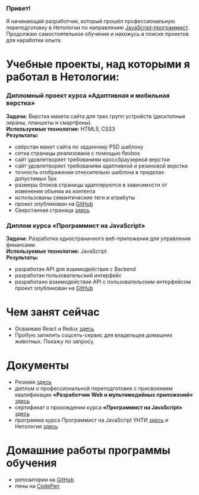 ### Привет!
Я начинающий разработчик, который прошёл профессиональную переподготовку в Нетологии по направлению [JavaScript-программист](https://cat.2035.university/rall/course/11205/).</br>
Продолжаю самостоятельное обучение и нахожусь в поиске проектов для наработки опыта.

# Учебные проекты, над которыми я работал в Нетологии:

### Дипломный проект курса «Адаптивная и мобильная верстка»
**Задачи:** Верстка макета сайта для трех групп устройств (десктопные экраны, планшеты и смартфоны).</br>
**Используемые технологии:** HTML5, CSS3</br>
**Результаты:** 
* свёрстан макет сайта по заданному PSD шаблону
* сетка страницы реализована с помощью flexbox
* сайт удовлетворяет требованиям кроссбраузерной верстки
* сайт удовлетворяет требованиям адаптивной и резиновой верстки
* точность отображения относительно шаблона в пределах допустимых 5px
* размеры блоков страницы адаптируются в зависимости от изменения объема их контента
* использованы семантические теги и атрибуты
* проект опубликован на [GitHub](https://github.com/Lopaaatin/mq-diplom2.git)
* Сверстанная страница [здесь](https://lopaaatin.github.io/mq-diplom2/)

### Диплом курса «Программист на JavaScript»
**Задачи:** Разработка одностраничного веб-приложения для управления финансами</br>
**Используемые технологии:** JavaScript</br>
**Результаты:** 
* разработан API для взаимодействия с Backend
* разработан пользовательский интерфейс
* разработано взаимодействие API с пользовательским интерфейсом
проект опубликован на [GitHub](https://github.com/Lopaaatin/bhj-diploma.git)


# Чем занят сейчас
* Осваиваю React и Redux [здесь](https://www.youtube.com/playlist?list=PLcvhF2Wqh7DNVy1OCUpG3i5lyxyBWhGZ8)
* Пробую запилить соцсеть-сервис для владельцев домашних животных. Покажу по запросу.

# Документы
* Резюме [здесь](https://docs.google.com/document/d/1fD7Ank1r4khlhh4kD03OCjfvAaFkMy-c1_-jE7ZJXIQ/edit?usp=sharing)
* диплом о профессиональной переподготовке с присвоением квалификации **«Разработчик Web и мультимедийных приложений»** [здесь](https://github.com/Lopaaatin/Lopaaatin/blob/main/docs/Diploma.md)
* сертификат о прохождении курса **«Программист на JavaScript»** [здесь](https://github.com/Lopaaatin/Lopaaatin/blob/main/docs/certificate.pdf)
* программа курса Программист на JavaScript УНТИ [здесь](https://cat.2035.university/rall/course/11205/)
 и Нетология [здесь](https://netology.ru/programs/fepdc?notactual=yes#/:~:text=%D0%A1%D0%BE%D0%B2%D0%BC%D0%B5%D1%81%D1%82%D0%BD%D0%BE%20%D1%81-,%D0%9F%D1%80%D0%BE%D0%B3%D1%80%D0%B0%D0%BC%D0%BC%D0%B8%D1%81%D1%82,-%D0%BD%D0%B0%C2%A0JavaScript)
# Домашние работы программы обучения
* репозитории на [GitHub](https://github.com/Lopaaatin?tab=repositories)
* пены на [CodePen](https://codepen.io/lopaaatin)


